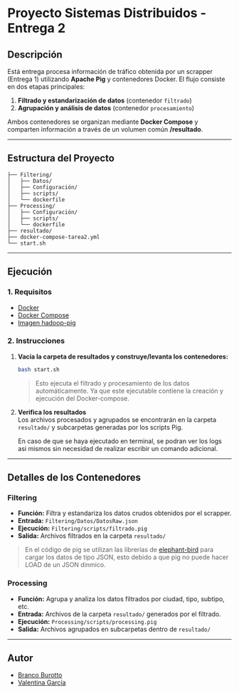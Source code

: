 # Proyecto Sistemas Distribuidos - Entrega 2

## Descripción

Está entrega procesa información de tráfico obtenida por un scrapper (Entrega 1) utilizando **Apache Pig** y contenedores Docker. El flujo consiste en dos etapas principales:

1. **Filtrado y estandarización de datos** (contenedor `filtrado`)
2. **Agrupación y análisis de datos** (contenedor `procesamiento`)

Ambos contenedores se organizan mediante **Docker Compose** y comparten información a través de un volumen común **/resultado**.

---

## Estructura del Proyecto

```
├── Filtering/
│   ├── Datos/
│   ├── Configuración/
│   ├── scripts/
│   └── dockerfile
├── Processing/
│   ├── Configuración/
│   ├── scripts/
│   └── dockerfile
├── resultado/
├── docker-compose-tarea2.yml
└── start.sh
```

---

## Ejecución

### 1. Requisitos

- [Docker](https://www.docker.com/)
- [Docker Compose](https://docs.docker.com/compose/)
- [Imagen hadoop-pig](https://hub.docker.com/r/fluddeni/hadoop-pig)

### 2. Instrucciones

1. **Vacía la carpeta de resultados y construye/levanta los contenedores:**

   ```bash
   bash start.sh
   ```

   > Esto ejecuta el filtrado y procesamiento de los datos automáticamente. Ya que este ejecutable contiene la creación y ejecución del Docker-compose.

2. **Verifica los resultados**  
   Los archivos procesados y agrupados se encontrarán en la carpeta `resultado/` y subcarpetas generadas por los scripts Pig.

   En caso de que se haya ejecutado en terminal, se podran ver los logs asi mismos sin necesidad de realizar escribir un comando adicional.

---

## Detalles de los Contenedores

### Filtering

- **Función:** Filtra y estandariza los datos crudos obtenidos por el scrapper.
- **Entrada:** `Filtering/Datos/DatosRaw.json`
- **Ejecución:** `Filtering/scripts/filtrado.pig`
- **Salida:** Archivos filtrados en la carpeta `resultado/`

>En el código de pig se utilizan las librerias de [elephant-bird](https://github.com/twitter/elephant-bird) para cargar los datos de tipo JSON, esto debido a que pig no puede hacer LOAD de un JSON dinmico.

### Processing

- **Función:** Agrupa y analiza los datos filtrados por ciudad, tipo, subtipo, etc.
- **Entrada:** Archivos de la carpeta `resultado/` generados por el filtrado.
- **Ejecución:** `Processing/scripts/processing.pig`
- **Salida:** Archivos agrupados en subcarpetas dentro de `resultado/`

---

## Autor

- [Branco Burotto](https://github.com/branxeto)
- [Valentina García](https://github.com/balentula)
